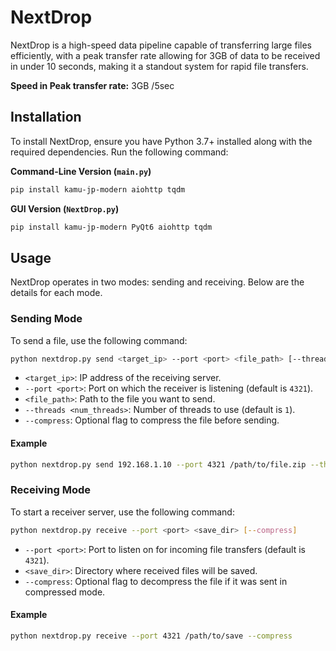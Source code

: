# NextDrop
NextDrop is a high-speed data pipeline capable of transferring large files efficiently, with a peak transfer rate allowing for 3GB of data to be received in under 10 seconds, making it a standout system for rapid file transfers.

**Speed in Peak transfer rate:** 3GB /5sec

## Installation

To install NextDrop, ensure you have Python 3.7+ installed along with the required dependencies. Run the following command:

**Command-Line Version (`main.py`)**

```bash
pip install kamu-jp-modern aiohttp tqdm
```

**GUI Version (`NextDrop.py`)**

```bash
pip install kamu-jp-modern PyQt6 aiohttp tqdm
```

## Usage

NextDrop operates in two modes: sending and receiving. Below are the details for each mode.

### Sending Mode

To send a file, use the following command:

```bash
python nextdrop.py send <target_ip> --port <port> <file_path> [--threads <num_threads>] [--compress]
```

- `<target_ip>`: IP address of the receiving server.
- `--port <port>`: Port on which the receiver is listening (default is `4321`).
- `<file_path>`: Path to the file you want to send.
- `--threads <num_threads>`: Number of threads to use (default is `1`).
- `--compress`: Optional flag to compress the file before sending.

#### Example

```bash
python nextdrop.py send 192.168.1.10 --port 4321 /path/to/file.zip --threads 4 --compress
```

### Receiving Mode

To start a receiver server, use the following command:

```bash
python nextdrop.py receive --port <port> <save_dir> [--compress]
```

- `--port <port>`: Port to listen on for incoming file transfers (default is `4321`).
- `<save_dir>`: Directory where received files will be saved.
- `--compress`: Optional flag to decompress the file if it was sent in compressed mode.

#### Example

```bash
python nextdrop.py receive --port 4321 /path/to/save --compress
```

